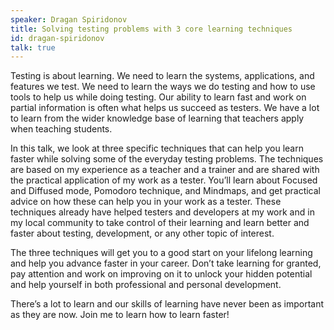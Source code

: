 ```yaml
---
speaker: Dragan Spiridonov
title: Solving testing problems with 3 core learning techniques
id: dragan-spiridonov
talk: true
---
```

Testing is about learning. We need to learn the systems, applications, and features we test. We need to learn the ways we do testing and how to use tools to help us while doing testing. Our ability to learn fast and work on partial information is often what helps us succeed as testers. We have a lot to learn from the wider knowledge base of learning that teachers apply when teaching students.

In this talk, we look at three specific techniques that can help you learn faster while solving some of the everyday testing problems. The techniques are based on my experience as a teacher and a trainer and are shared with the practical application of my work as a tester. You’ll learn about Focused and Diffused mode, Pomodoro technique, and Mindmaps, and get practical advice on how these can help you in your work as a tester. These techniques already have helped testers and developers at my work and in my local community to take control of their learning and learn better and faster about testing, development, or any other topic of interest.

The three techniques will get you to a good start on your lifelong learning and help you advance faster in your career. Don’t take learning for granted, pay attention and work on improving on it to unlock your hidden potential and help yourself in both professional and personal development.

There’s a lot to learn and our skills of learning have never been as important as they are now. Join me to learn how to learn faster!
